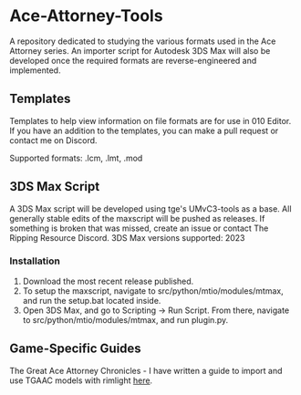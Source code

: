 # Ace-Attorney-Tools
A repository dedicated to studying the various formats used in the Ace Attorney series. An importer script for Autodesk 3DS Max will also be developed once the required formats are reverse-engineered and implemented.

## Templates
Templates to help view information on file formats are for use in 010 Editor. If you have an addition to the templates, you can make a pull request or contact me on Discord.

Supported formats: .lcm, .lmt, .mod

## 3DS Max Script
A 3DS Max script will be developed using tge's UMvC3-tools as a base. All generally stable edits of the maxscript will be pushed as releases. If something is broken that was missed, create an issue or contact The Ripping Resource Discord.
3DS Max versions supported: 2023

### Installation
1. Download the most recent release published.
2. To setup the maxscript, navigate to src/python/mtio/modules/mtmax, and run the setup.bat located inside. 
3. Open 3DS Max, and go to Scripting -> Run Script. From there, navigate to src/python/mtio/modules/mtmax, and run plugin.py.

## Game-Specific Guides
The Great Ace Attorney Chronicles - I have written a guide to import and use TGAAC models with rimlight [here][].

[here]: https://docs.google.com/document/d/1iraOImHXgI2UhCH1pgDTscFf8J8NTfkqYKn0uE-3q1Q/edit?usp=sharing
